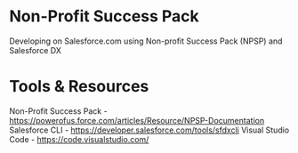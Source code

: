 # Non-Profit Success Pack

Developing on Salesforce.com using Non-profit Success Pack (NPSP) and Salesforce DX

# Tools & Resources
Non-Profit Success Pack - https://powerofus.force.com/articles/Resource/NPSP-Documentation
Salesforce CLI - https://developer.salesforce.com/tools/sfdxcli
Visual Studio Code - https://code.visualstudio.com/
